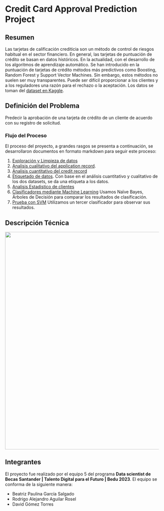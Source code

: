 # Credit Card Approval Prediction Project

## Resumen

Las tarjetas de calificación crediticia son un método de control de riesgos habitual en el sector financiero. En general, las tarjetas de puntuación de crédito se basan en datos históricos. En la actualidad, con el desarrollo de los algoritmos de aprendizaje automático. Se han introducido en la puntuación de tarjetas de crédito métodos más predictivos como Boosting, Random Forest y Support Vector Machines. Sin embargo, estos métodos no suelen ser muy transparentes. Puede ser difícil proporcionar a los clientes y a los reguladores una razón para el rechazo o la aceptación. Los datos se toman del [dataset en Kaggle](https://www.kaggle.com/datasets/rikdifos/credit-card-approval-prediction).


## Definición del Problema

Predecir la aprobación de una tarjeta de crédito de un cliente de acuerdo con su registro de solicitud.

### Flujo del Proceso
El proceso del proyecto, a grandes rasgos se presenta a continuación, se desarrollaron documentos en formato markdown para seguir este proceso:

1. [Exploración y Limpieza de datos](./src/1_Exploracion_Limpieza.ipynb)
2. [Analisis cualitativo del application record](./src/2_Analisis_application_record.ipynb). 
3. [Analisis cuantitativo del credit record](src/3_Analisis_credit_record.ipynb)
4. [Etiquetado de datos](./src/4_Etiquetado.ipynb). Con base en el análisis cuantitativo y cualitativo de los dos datasets, se da una etiqueta a los datos.
5. [Analisis Estadistico de clientes](./src/5_Analisis_Estadistico_Clientes.ipynb)
6. [Clasificadores mediante Machine Learning](./src/6_Machine_Learning_Clasificadores.ipynb) Usamos Naïve Bayes, Árboles de Decisión para comparar los resultados de clasificación.
7. [Prueba con SVM](./src/7_Machine_Learning_Prueba_SVM_RBF.ipynb) Utilizamos un tercer clasificador para observar sus resultados.

## Descripción Técnica


<p align="center">
<img src="./docs/img/Hiper_vs_RGB.png" width="713">
</p>




## Integrantes

El proyecto fue realizado por el equipo 5 del programa **Data scientist de Becas Santander | Talento Digital para el Futuro | Bedu 2023**.
El equipo se conforma de la siguiente manera:

* Beatriz Paulina García Salgado
* Rodrigo Alejandro Aguilar Rosel
* David Gómez Torres
